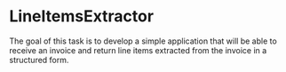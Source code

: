 # LineItemsExtractor
The goal of this task is to develop a simple application that will be able to receive an invoice and return line
items extracted from the invoice in a structured form.
